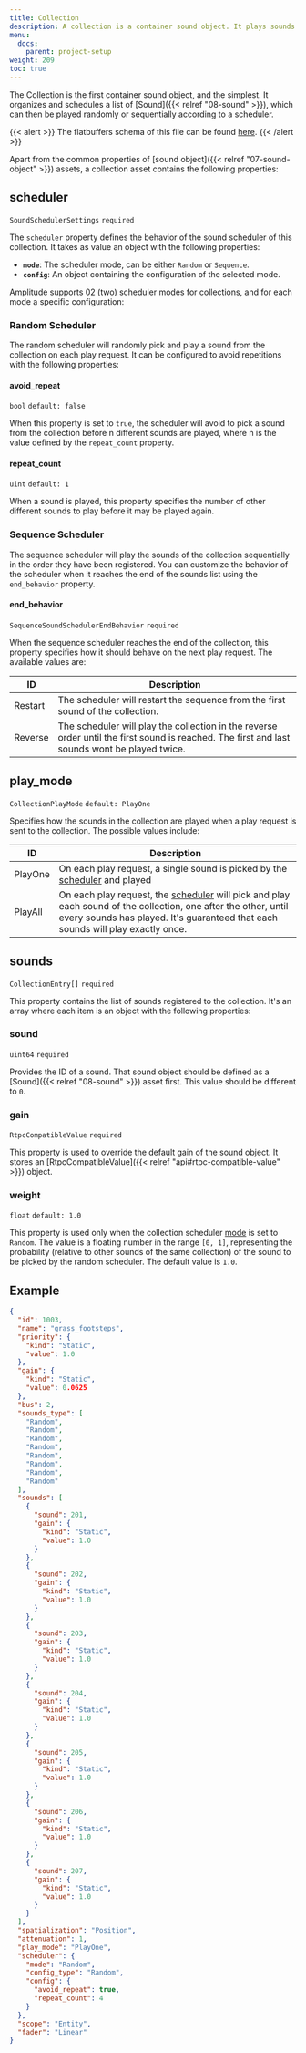 ```yaml
---
title: Collection
description: A collection is a container sound object. It plays sounds registered in it based on the specified scheduler.
menu:
  docs:
    parent: project-setup
weight: 209
toc: true
---
```


The Collection is the first container sound object, and the simplest. It organizes and schedules a list of [Sound]({{< relref "08-sound" >}}), which can then be played randomly or sequentially according to a scheduler.

{{< alert >}}
The flatbuffers schema of this file can be found [here](https://github.com/SparkyStudios/AmplitudeAudioSDK/blob/main/schemas/collection_definition.fbs).
{{< /alert >}}

Apart from the common properties of [sound object]({{< relref "07-sound-object" >}}) assets, a collection asset contains the following properties:

## scheduler

`SoundSchedulerSettings` `required`

The `scheduler` property defines the behavior of the sound scheduler of this collection. It takes as value an object with the following properties:

- **`mode`**: The scheduler mode, can be either `Random` or `Sequence`.
- **`config`**: An object containing the configuration of the selected mode.

Amplitude supports 02 (two) scheduler modes for collections, and for each mode a specific configuration:

### Random Scheduler

The random scheduler will randomly pick and play a sound from the collection on each play request. It can be configured to avoid repetitions with the following properties:

#### avoid_repeat

`bool` `default: false`

When this property is set to `true`, the scheduler will avoid to pick a sound from the collection before n different sounds are played, where n is the value defined by the `repeat_count` property.

#### repeat_count

`uint` `default: 1`

When a sound is played, this property specifies the number of other different sounds to play before it may be played again.


### Sequence Scheduler

The sequence scheduler will play the sounds of the collection sequentially in the order they have been registered. You can customize the behavior of the scheduler when it reaches the end of the sounds list using the `end_behavior` property.

#### end_behavior

`SequenceSoundSchedulerEndBehavior` `required`

When the sequence scheduler reaches the end of the collection, this property specifies how it should behave on the next play request. The available values are:

| ID      | Description                                                                                                                                   |
|---------|-----------------------------------------------------------------------------------------------------------------------------------------------|
| Restart | The scheduler will restart the sequence from the first sound of the collection.                                                               |
| Reverse | The scheduler will play the collection in the reverse order until the first sound is reached. The first and last sounds wont be played twice. |

## play_mode

`CollectionPlayMode` `default: PlayOne`

Specifies how the sounds in the collection are played when a play request is sent to the collection. The possible values include:

| ID      | Description                                                                                                                                                                                                     |
|---------|-----------------------------------------------------------------------------------------------------------------------------------------------------------------------------------------------------------------|
| PlayOne | On each play request, a single sound is picked by the [scheduler](#scheduler) and played                                                                                                                        |
| PlayAll | On each play request, the [scheduler](#scheduler) will pick and play each sound of the collection, one after the other, until every sounds has played. It's guaranteed that each sounds will play exactly once. |

## sounds

`CollectionEntry[]` `required`

This property contains the list of sounds registered to the collection. It's an array where each item is an object with the following properties:

### sound

`uint64` `required`

Provides the ID of a sound. That sound object should be defined as a [Sound]({{< relref "08-sound" >}}) asset first. This value should be different to `0`.

### gain

`RtpcCompatibleValue` `required`

This property is used to override the default gain of the sound object. It stores an [RtpcCompatibleValue]({{< relref "api#rtpc-compatible-value" >}}) object.

### weight

`float` `default: 1.0`

This property is used only when the collection scheduler [mode](#scheduler) is set to `Random`. The value is a floating number in the range `[0, 1]`, representing the probability (relative to other sounds of the same collection) of the sound to be picked by the random scheduler. The default value is `1.0`.

## Example

```json
{
  "id": 1003,
  "name": "grass_footsteps",
  "priority": {
    "kind": "Static",
    "value": 1.0
  },
  "gain": {
    "kind": "Static",
    "value": 0.0625
  },
  "bus": 2,
  "sounds_type": [
    "Random",
    "Random",
    "Random",
    "Random",
    "Random",
    "Random",
    "Random",
    "Random"
  ],
  "sounds": [
    {
      "sound": 201,
      "gain": {
        "kind": "Static",
        "value": 1.0
      }
    },
    {
      "sound": 202,
      "gain": {
        "kind": "Static",
        "value": 1.0
      }
    },
    {
      "sound": 203,
      "gain": {
        "kind": "Static",
        "value": 1.0
      }
    },
    {
      "sound": 204,
      "gain": {
        "kind": "Static",
        "value": 1.0
      }
    },
    {
      "sound": 205,
      "gain": {
        "kind": "Static",
        "value": 1.0
      }
    },
    {
      "sound": 206,
      "gain": {
        "kind": "Static",
        "value": 1.0
      }
    },
    {
      "sound": 207,
      "gain": {
        "kind": "Static",
        "value": 1.0
      }
    }
  ],
  "spatialization": "Position",
  "attenuation": 1,
  "play_mode": "PlayOne",
  "scheduler": {
    "mode": "Random",
    "config_type": "Random",
    "config": {
      "avoid_repeat": true,
      "repeat_count": 4
    }
  },
  "scope": "Entity",
  "fader": "Linear"
}
```
